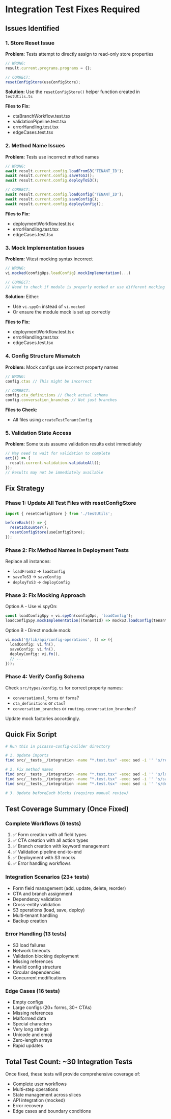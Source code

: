 # Integration Test Fixes Required

## Issues Identified

### 1. Store Reset Issue
**Problem:** Tests attempt to directly assign to read-only store properties
```typescript
// WRONG:
result.current.programs.programs = {};

// CORRECT:
resetConfigStore(useConfigStore);
```

**Solution:** Use the `resetConfigStore()` helper function created in `testUtils.ts`

**Files to Fix:**
- ctaBranchWorkflow.test.tsx
- validationPipeline.test.tsx
- errorHandling.test.tsx
- edgeCases.test.tsx

### 2. Method Name Issues
**Problem:** Tests use incorrect method names
```typescript
// WRONG:
await result.current.config.loadFromS3('TENANT_ID');
await result.current.config.saveToS3();
await result.current.config.deployToS3();

// CORRECT:
await result.current.config.loadConfig('TENANT_ID');
await result.current.config.saveConfig();
await result.current.config.deployConfig();
```

**Files to Fix:**
- deploymentWorkflow.test.tsx
- errorHandling.test.tsx
- edgeCases.test.tsx

### 3. Mock Implementation Issues
**Problem:** Vitest mocking syntax incorrect
```typescript
// WRONG:
vi.mocked(configOps.loadConfig).mockImplementation(...)

// CORRECT:
// Need to check if module is properly mocked or use different mocking approach
```

**Solution:** Either:
- Use `vi.spyOn` instead of `vi.mocked`
- Or ensure the module mock is set up correctly

**Files to Fix:**
- deploymentWorkflow.test.tsx
- errorHandling.test.tsx
- edgeCases.test.tsx

### 4. Config Structure Mismatch
**Problem:** Mock configs use incorrect property names
```typescript
// WRONG:
config.ctas // This might be incorrect

// CORRECT:
config.cta_definitions // Check actual schema
config.conversation_branches // Not just branches
```

**Files to Check:**
- All files using `createTestTenantConfig`

### 5. Validation State Access
**Problem:** Some tests assume validation results exist immediately
```typescript
// May need to wait for validation to complete
act(() => {
  result.current.validation.validateAll();
});
// Results may not be immediately available
```

## Fix Strategy

### Phase 1: Update All Test Files with resetConfigStore

```typescript
import { resetConfigStore } from './testUtils';

beforeEach(() => {
  resetIdCounter();
  resetConfigStore(useConfigStore);
});
```

### Phase 2: Fix Method Names in Deployment Tests

Replace all instances:
- `loadFromS3` → `loadConfig`
- `saveToS3` → `saveConfig`
- `deployToS3` → `deployConfig`

### Phase 3: Fix Mocking Approach

Option A - Use vi.spyOn:
```typescript
const loadConfigSpy = vi.spyOn(configOps, 'loadConfig');
loadConfigSpy.mockImplementation((tenantId) => mockS3.loadConfig(tenantId));
```

Option B - Direct module mock:
```typescript
vi.mock('@/lib/api/config-operations', () => ({
  loadConfig: vi.fn(),
  saveConfig: vi.fn(),
  deployConfig: vi.fn(),
  // ...
}));
```

### Phase 4: Verify Config Schema

Check `src/types/config.ts` for correct property names:
- `conversational_forms` or `forms`?
- `cta_definitions` or `ctas`?
- `conversation_branches` or `routing.conversation_branches`?

Update mock factories accordingly.

## Quick Fix Script

```bash
# Run this in picasso-config-builder directory

# 1. Update imports
find src/__tests__/integration -name "*.test.tsx" -exec sed -i '' 's/resetIdCounter,$/resetIdCounter,\\n  resetConfigStore,/g' {} \\;

# 2. Fix method names
find src/__tests__/integration -name "*.test.tsx" -exec sed -i '' 's/loadFromS3/loadConfig/g' {} \\;
find src/__tests__/integration -name "*.test.tsx" -exec sed -i '' 's/saveToS3/saveConfig/g' {} \\;
find src/__tests__/integration -name "*.test.tsx" -exec sed -i '' 's/deployToS3/deployConfig/g' {} \\;

# 3. Update beforeEach blocks (requires manual review)
```

## Test Coverage Summary (Once Fixed)

### Complete Workflows (6 tests)
1. ✅ Form creation with all field types
2. ✅ CTA creation with all action types
3. ✅ Branch creation with keyword management
4. ✅ Validation pipeline end-to-end
5. ✅ Deployment with S3 mocks
6. ✅ Error handling workflows

### Integration Scenarios (23+ tests)
- Form field management (add, update, delete, reorder)
- CTA and branch assignment
- Dependency validation
- Cross-entity validation
- S3 operations (load, save, deploy)
- Multi-tenant handling
- Backup creation

### Error Handling (13 tests)
- S3 load failures
- Network timeouts
- Validation blocking deployment
- Missing references
- Invalid config structure
- Circular dependencies
- Concurrent modifications

### Edge Cases (16 tests)
- Empty configs
- Large configs (20+ forms, 30+ CTAs)
- Missing references
- Malformed data
- Special characters
- Very long strings
- Unicode and emoji
- Zero-length arrays
- Rapid updates

## Total Test Count: ~30 Integration Tests

Once fixed, these tests will provide comprehensive coverage of:
- Complete user workflows
- Multi-step operations
- State management across slices
- API integration (mocked)
- Error recovery
- Edge cases and boundary conditions
